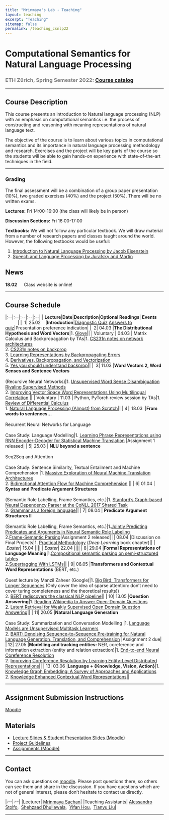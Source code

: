 ```yaml
---
title: "Mrinmaya's Lab - Teaching"
layout: teaching
excerpt: "Teaching"
sitemap: false
permalink: /teaching_csnlp22
---
```


# Computational Semantics for Natural Language Processing
### <font color=gray>ETH Zürich, Spring Semester 2022</font>: [Course catalog](http://www.vvz.ethz.ch/lerneinheitPre.do?semkez=2022S&lerneinheitId=158716&lang=en)

___

## Course Description
This course presents an introduction to Natural language processing (NLP) with an emphasis on computational semantics i.e. the process of constructing and reasoning with meaning representations of natural language text.

The objective of the course is to learn about various topics in computational semantics and its importance in natural language processing methodology and research. Exercises and the project will be key parts of the course so the students will be able to gain hands-on experience with state-of-the-art techniques in the field.

___

### **Grading**
The final assessment will be a combination of a group paper presentation (10%), two graded exercises (40%) and the project (50%). There will be no written exams.

**Lectures:** Fri 14:00-16:00 (the class will likely be in person)

**Discussion Sections:**  Fri 16:00-17:00

**Textbooks:**
We will not follow any particular textbook. We will draw material from a number of research papers and classes taught around the world.
However, the following textbooks would be useful:
1. [Introduction to Natural Language Processing by Jacob Eisenstein](https://www.amazon.de/Jacob-Eisenstein/dp/0262042843/ref=sr_1_1?__mk_de_DE=%C3%85M%C3%85%C5%BD%C3%95%C3%91&crid=30OMHV1C018JY&dchild=1&keywords=introduction+to+natural+language+processing&qid=1598878964&sprefix=introduction+to+na%2Caps%2C148&sr=8-1)
2. [Speech and Language Processing by Jurafsky and Martin](https://web.stanford.edu/~jurafsky/slp3/)

## News
**18.02**    Class website is online!

___

## Course Schedule

|:--|:--|:--|:--|:--|
|&nbsp;<b>Lecture</b>|<b>Date</b>|<b>Description</b>|<b>Optional Readings</b>| <b>Events</b> &nbsp;&nbsp;&nbsp;&nbsp;&nbsp;&nbsp;&nbsp;&nbsp;&nbsp;&nbsp;|
|&nbsp;&nbsp;1|&nbsp;25.02&nbsp;&nbsp;&nbsp;&nbsp;|<b>Introduction</b>|[Diagnostic Quiz](https://polybox.ethz.ch/index.php/s/YCTThVpOd5Cu2AO) [Answers to quiz](https://polybox.ethz.ch/index.php/s/7VPcHOmIxQD5AcX)|Presentation preference indication|
|&nbsp;&nbsp;2|&nbsp;04.03&nbsp;|<b>The Distributional Hypothesis and Word Vectors</b>|1. [Glove](https://nlp.stanford.edu/pubs/glove.pdf)||
|&nbsp;Voluntary |&nbsp;04.03&nbsp;| Matrix Calculus and Backpropagation by TAs|1. [CS231n notes on network architectures](http://cs231n.github.io/neural-networks-1/) <br> 2. [CS231n notes on backprop](http://cs231n.github.io/optimization-2/) <br> 3. [Learning Representations by Backpropagating Errors](http://www.iro.umontreal.ca/) <br> 4. [Derivatives, Backpropagation, and Vectorization](http://cs231n.stanford.edu/handouts/derivatives.pdf) <br> 5. [Yes you should understand backprop](https://medium.com/)||
|&nbsp;&nbsp;3|&nbsp;11.03&nbsp;|<b>Word Vectors 2, Word Senses and Sentence Vectors</b> <br><br> (Recursive Neural Networks)|1. [Unsupervised Word Sense Disambiguation Rivaling Supervised Methods](https://www.aclweb.org/anthology/P95-1026.pdf) <br> 2. [Improving Vector Space Word Representations Using Multilingual Correlation](https://www.aclweb.org/anthology/E14-1049.pdf) ||
|&nbsp;Voluntary |&nbsp;11.03&nbsp;| Python, PyTorch review session by TAs|1. [Review of Differential Calculus](http://web.stanford.edu/class/cs224n/readings/review-differential-calculus.pdf) <br> 1. [Natural Language Processing (Almost) from Scratch](http://www.jmlr.org/papers/volume12/collobert11a/collobert11a.pdf)||
|&nbsp;4| &nbsp;18.03&nbsp; |<b>From words to sentences...</b> <br><br> Recurrent Neural Networks for Language <br><br> Case Study: Language Modelling|1. [Learning Phrase Representations using RNN Encoder-Decoder for Statistical Machine Translation](https://arxiv.org/abs/1406.1078) |Assignment 1 released|
|&nbsp;5|&nbsp;25.03&nbsp;| <b>NLU beyond a sentence</b> <br><br> Seq2Seq and Attention <br><br> Case Study: Sentence Similarity, Textual Entailment and Machine Comprehension |1. [Massive Exploration of Neural Machine Translation Architectures](https://arxiv.org/abs/1703.03906) <br> 2. [Bidirectional Attention Flow for Machine Comprehension](https://arxiv.org/abs/1611.01603) ||
|&nbsp;6|&nbsp;01.04&nbsp;| <b>Syntax and Predicate Argument Structures</b> <br><br> (Semantic Role Labelling, Frame Semantics, etc.)|1. [Stanford’s Graph-based Neural Dependency Parser at the CoNLL 2017 Shared Task](https://www.aclweb.org/anthology/K17-3002.pdf) <br>2. [Grammar as a foreign language](https://papers.nips.cc/paper/2015/file/277281aada22045c03945dcb2ca6f2ec-Paper.pdf)||
|&nbsp;7|&nbsp;08.04&nbsp;| <b>Predicate Argument Structures II</b> <br><br> (Semantic Role Labelling, Frame Semantics, etc.)|1.[Jointly Predicting Predicates and Arguments in Neural Semantic Role Labeling](https://aclanthology.org/P18-2058.pdf) <br> 2.[Frame-Semantic Parsing](https://www.mitpressjournals.org/doi/pdf/10.1162/COLI_a_00163)|Assignment 2 released|
||&nbsp;08.04&nbsp;|Discussion on Final Projects|1. [Practical Methodology](https://www.deeplearningbook.org/contents/guidelines.html) (<i>Deep Learning</i> book chapter)||
|&nbsp;<i>Easter</i>|&nbsp;15.04&nbsp;||||
|&nbsp;<i>Easter</i>|&nbsp;22.04&nbsp;||||
|&nbsp;8|&nbsp;29.04&nbsp;|<b>Formal Representations of Language Meaning</b>|1.[Compositional semantic parsing on semi-structured tables](https://arxiv.org/abs/1508.00305) <br> 2.[Supertagging With LSTMs](https://aclanthology.org/N16-1027/)||
|&nbsp;9|&nbsp;06.05&nbsp;|<b>Transformers and Contextual Word Representations</b> (BERT, etc.) <br><br> Guest lecture by Manzil Zaheer (Google)|1. [Big Bird: Transformers for Longer Sequences](https://arxiv.org/abs/2007.14062) (Only cover the idea of sparse attention: don’t need to cover turing completeness and the theoretical results)) <br> 2. [BERT rediscovers the classical NLP pipeline](https://arxiv.org/abs/1905.05950)||
|&nbsp;10|&nbsp;13.05&nbsp;|<b>Question Answering</b>|1. [Reading Wikipedia to Answer Open-Domain Questions](https://arxiv.org/abs/1704.00051) <br> 2. [Latent Retrieval for Weakly Supervised Open Domain Question Answering](https://arxiv.org/abs/1906.00300)||
|&nbsp;11|&nbsp;20.05&nbsp;|<b>Natural Language Generation</b> <br><br> Case Study: Summarization and Conversation Modelling |1. [Language Models are Unsupervised Multitask Learners](https://d4mucfpksywv.cloudfront.net/better-language-models/language_models_are_unsupervised_multitask_learners.pdf) <br> 2. [BART: Denoising Sequence-to-Sequence Pre-training for Natural Language Generation, Translation, and Comprehension](https://arxiv.org/abs/1910.13461) |Assignment 2 due|
|&nbsp;12|&nbsp;27.05&nbsp;|<b>Modelling and tracking entities:</b> NER, coreference and information extraction (entity and relation extraction)|1. [End-to-end Neural Coreference Resolution](https://arxiv.org/abs/1707.07045) <br> 2. [Improving Coreference Resolution by Learning Entity-Level Distributed Representations](https://aclanthology.org/P16-1061/)||
|&nbsp;13|&nbsp;03.06&nbsp;|<b>Language + {Knowledge, Vision, Action}</b>|1. [Knowledge Graph Embedding: A Survey of Approaches and Applications](https://persagen.com/files/misc/Wang2017Knowledge.pdf) <br> 2. [Knowledge Enhanced Contextual Word Representations](https://arxiv.org/abs/1909.04164)||


___

## Assignment Submission Instructions

[Moodle](https://moodle-app2.let.ethz.ch/)

## Materials

-   [Lecture Slides & Student Presentation Slides (Moodle)](https://moodle-app2.let.ethz.ch/)
-   [Project Guidelines](https://docs.google.com/document/d/1b5FNlXqXsMsld83lmoE8EFsHEEuHRmQEP_EPOyAkwAU/edit)
-   [Assignments (Moodle)](https://moodle-app2.let.ethz.ch/)

___

## Contact

You can ask questions on [moodle](https://moodle-app2.let.ethz.ch/). Please post questions there, so others can see them and share in the discussion. If you have questions which are not of general interest, please don’t hesitate to contact us directly.

|:--|:--|
|Lecturer| [Mrinmaya Sachan](http://www.mrinmaya.io/)|
|Teaching Assistants| [Alessandro Stolfo](https://ml.inf.ethz.ch/people/person-detail.MjUyNzIz.TGlzdC8xODA3LC0xNzg2MjE4NDI4.html),&nbsp; [Shehzaad Dhuliawala](https://people.cs.umass.edu/~sdhuliawala/),&nbsp; [Yifan Hou](https://yifan-h.github.io/),&nbsp; [Tianyu Liu](https://rycolab.io/authors/tianyu/)|

___
